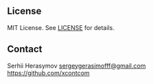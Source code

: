 
## License
MIT License. See [LICENSE](LICENSE) for details.

## Contact
Serhii Herasymov
sergeygerasimofff@gmail.com
https://github.com/xcontcom
